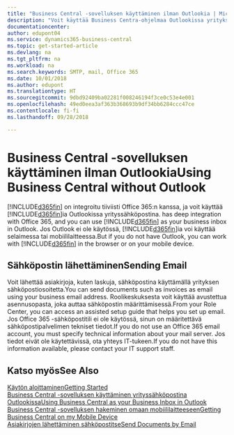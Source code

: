 ```yaml
---
title: "Business Central -sovelluksen käyttäminen ilman Outlookia | Microsoft Docs"
description: "Voit käyttää Business Centra-ohjelmaa Outlookissa yrityksen Saapuneet-kansiona, koska se on integroitu Office 365:n kanssa. Outlook ei kuitenkaan ole välttämätön, jos käytät selainta tai mobiililaitetta."
documentationcenter: 
author: edupont04
ms.service: dynamics365-business-central
ms.topic: get-started-article
ms.devlang: na
ms.tgt_pltfrm: na
ms.workload: na
ms.search.keywords: SMTP, mail, Office 365
ms.date: 10/01/2018
ms.author: edupont
ms.translationtype: HT
ms.sourcegitcommit: 9dbd92409ba02281f008246194f3ce0c53e4e001
ms.openlocfilehash: 49ed0eea3af363b368693b9df34bb6284ccc47ce
ms.contentlocale: fi-fi
ms.lasthandoff: 09/28/2018

---
```

# <a name="using-business-central-without-outlook"></a><span data-ttu-id="01c10-103">Business Central -sovelluksen käyttäminen ilman Outlookia</span><span class="sxs-lookup"><span data-stu-id="01c10-103">Using Business Central without Outlook</span></span>
[!INCLUDE[d365fin](includes/d365fin_md.md)] <span data-ttu-id="01c10-104">on integroitu tiiviisti Office 365:n kanssa, ja voit käyttää [!INCLUDE[d365fin](includes/d365fin_md.md)]ia Outlookissa yrityssähköpostina.</span><span class="sxs-lookup"><span data-stu-id="01c10-104"> has deep integration with Office 365, and you can use [!INCLUDE[d365fin](includes/d365fin_md.md)] as your business inbox in Outlook.</span></span> <span data-ttu-id="01c10-105">Jos Outlook ei ole käytössä, [!INCLUDE[d365fin](includes/d365fin_md.md)]ia voi käyttää selaimessa tai mobiililaitteessa.</span><span class="sxs-lookup"><span data-stu-id="01c10-105">But if you do not have Outlook, you can work with [!INCLUDE[d365fin](includes/d365fin_md.md)] in the browser or on your mobile device.</span></span>  

## <a name="sending-email"></a><span data-ttu-id="01c10-106">Sähköpostin lähettäminen</span><span class="sxs-lookup"><span data-stu-id="01c10-106">Sending Email</span></span>
<span data-ttu-id="01c10-107">Voit lähettää asiakirjoja, kuten laskuja, sähköpostina käyttämällä yrityksen sähköpostiosoitetta.</span><span class="sxs-lookup"><span data-stu-id="01c10-107">You can send documents such as invoices as email using your business email address.</span></span> <span data-ttu-id="01c10-108">Roolikeskuksesta voit käyttää avustettua asennusopasta, joka auttaa sähköpostin määrittämisessä.</span><span class="sxs-lookup"><span data-stu-id="01c10-108">From your Role Center, you can access an assisted setup guide that helps you set up email.</span></span> <span data-ttu-id="01c10-109">Jos Office 365 -sähköpostitili ei ole käytössä, sinun on määritettävä sähköpostipalvelimen tekniset tiedot.</span><span class="sxs-lookup"><span data-stu-id="01c10-109">If you do not use an Office 365 email account, you must specify technical information about your mail server.</span></span> <span data-ttu-id="01c10-110">Jos tiedot eivät ole käytettävissä, ota yhteys IT-tukeen.</span><span class="sxs-lookup"><span data-stu-id="01c10-110">If you do not have this information available, please contact your IT support staff.</span></span>  


## <a name="see-also"></a><span data-ttu-id="01c10-111">Katso myös</span><span class="sxs-lookup"><span data-stu-id="01c10-111">See Also</span></span>
[<span data-ttu-id="01c10-112">Käytön aloittaminen</span><span class="sxs-lookup"><span data-stu-id="01c10-112">Getting Started</span></span>](product-get-started.md)  
[<span data-ttu-id="01c10-113">Business Central -sovelluksen käyttäminen yrityssähköpostina Outlookissa</span><span class="sxs-lookup"><span data-stu-id="01c10-113">Using Business Central as your Business Inbox in Outlook</span></span>](admin-outlook.md)  
[<span data-ttu-id="01c10-114">Business Central -sovelluksen hakeminen omaan mobiililaitteeseen</span><span class="sxs-lookup"><span data-stu-id="01c10-114">Getting Business Central on my Mobile Device</span></span>](install-mobile-app.md)  
[<span data-ttu-id="01c10-115">Asiakirjojen lähettäminen sähköpostitse</span><span class="sxs-lookup"><span data-stu-id="01c10-115">Send Documents by Email</span></span>](ui-how-send-documents-email.md)

